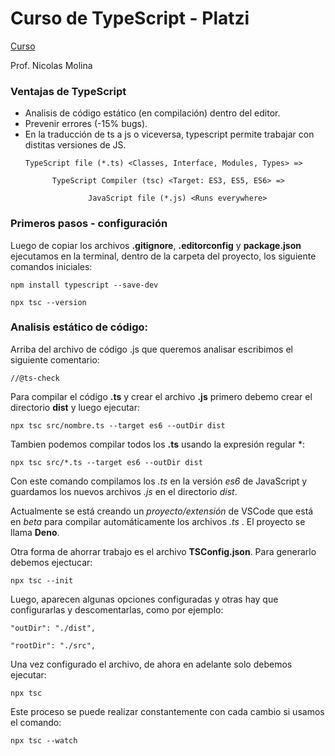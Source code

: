 # Curso de TypeScript - Platzi

[Curso](https://platzi.com/cursos/typescript/)

Prof. Nicolas Molina

### Ventajas de TypeScript

* Analisis de código estático (en compilación) dentro del editor.
* Prevenir errores (-15% bugs).
* En la traducción de ts a js o viceversa, typescript permite trabajar con distitas versiones de JS.
  ~~~
  TypeScript file (*.ts) <Classes, Interface, Modules, Types> => 
        
        TypeScript Compiler (tsc) <Target: ES3, ES5, ES6> => 
                
                JavaScript file (*.js) <Runs everywhere>
  ~~~

### Primeros pasos - configuración

Luego de copiar los archivos **.gitignore**, **.editorconfig** y **package.json** ejecutamos en la terminal, dentro de la carpeta del proyecto, los siguiente comandos iniciales:

~~~
npm install typescript --save-dev

npx tsc --version
~~~

### Analisis estático de código:

Arriba del archivo de código .js que queremos analisar escribimos el siguiente comentario:
~~~
//@ts-check
~~~

Para compilar el código **.ts** y crear el archivo **.js** primero debemo crear el directorio **dist** y luego ejecutar:
~~~
npx tsc src/nombre.ts --target es6 --outDir dist
~~~

Tambien podemos compilar todos los **.ts** usando la expresión regular *:
~~~
npx tsc src/*.ts --target es6 --outDir dist
~~~

Con este comando compilamos los *.ts* en la versión *es6* de JavaScript y guardamos los nuevos archivos *.js* en el directorio *dist*.

Actualmente se está creando un *proyecto/extensión* de VSCode que está en *beta* para compilar automáticamente los archivos *.ts* . El proyecto se llama **Deno**.

Otra forma de ahorrar trabajo es el archivo **TSConfig.json**. Para generarlo debemos ejectucar:
~~~
npx tsc --init
~~~
Luego, aparecen algunas opciones configuradas y otras hay que configurarlas y descomentarlas, como por ejemplo:
~~~
"outDir": "./dist",

"rootDir": "./src",
~~~
Una vez configurado el archivo, de ahora en adelante solo debemos ejecutar:
~~~
npx tsc
~~~
Este proceso se puede realizar constantemente con cada cambio si usamos el comando:
~~~
npx tsc --watch
~~~
